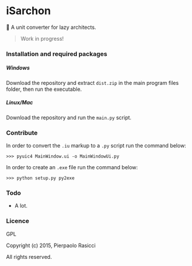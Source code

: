 iSarchon
========

:triangular_ruler: A unit converter for lazy architects.

> Work in progress!

### Installation and required packages

##### Windows
    
Download the repository and extract `dist.zip` in the main program files folder, then run the executable.

##### Linux/Mac
    
Download the repository and run the `main.py` script.

### Contribute

In order to convert the `.iu`  markup to a `.py` script run the command below:
	
	>>> pyuic4 MainWindow.ui -o MainWindowUi.py
	
In order to create an `.exe` file run the command below:

	>>> python setup.py py2exe

### Todo

- A lot.

### Licence

GPL

Copyright (c) 2015, Pierpaolo Rasicci

All rights reserved.
